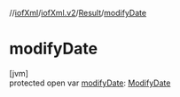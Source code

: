 //[iofXml](../../../index.md)/[iofXml.v2](../index.md)/[Result](index.md)/[modifyDate](modify-date.md)

# modifyDate

[jvm]\
protected open var [modifyDate](modify-date.md): [ModifyDate](../-modify-date/index.md)
